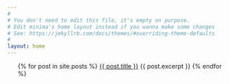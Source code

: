 ```yaml
---
#
# You don't need to edit this file, it's empty on purpose.
# Edit minima's home layout instead if you wanna make some changes
# See: https://jekyllrb.com/docs/themes/#overriding-theme-defaults
#
layout: home
---
```


<ul>
    {% for post in site.posts %}
        <a href="{{ post.url }}">{{ post.title }}</a>
        {{ post.excerpt }}
    {% endfor %}
</ul>